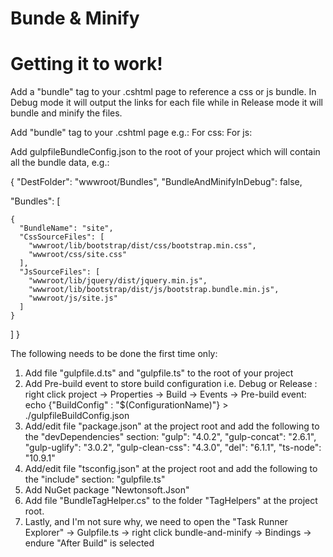 # Bunde & Minify

# Getting it to work!

Add a "bundle" tag to your .cshtml page to reference a css or js bundle. In Debug mode it will output the links for each file while in Release mode it will bundle and minify the files.

Add "bundle" tag to your .cshtml page e.g.: 
  For css:     <bundle bundleName="site" bundleType="css"></bundle>
  For js:      <bundle bundleName="site" bundleType="js"></bundle>
    
Add gulpfileBundleConfig.json to the root of your project which will contain all the bundle data, e.g.:

 {
  "DestFolder": "wwwroot/Bundles",
  "BundleAndMinifyInDebug": false, 

  "Bundles": [

    {
      "BundleName": "site",
      "CssSourceFiles": [
        "wwwroot/lib/bootstrap/dist/css/bootstrap.min.css",
        "wwwroot/css/site.css"
      ],
      "JsSourceFiles": [
        "wwwroot/lib/jquery/dist/jquery.min.js",
        "wwwroot/lib/bootstrap/dist/js/bootstrap.bundle.min.js",
        "wwwroot/js/site.js"
      ]
    }

  ]
}

The following needs to be done the first time only:
1. Add file "gulpfile.d.ts" and "gulpfile.ts" to the root of your project
2. Add Pre-build event to store build configuration i.e. Debug or Release : right click project -> Properties -> Build -> Events -> Pre-build event:
     echo {"BuildConfig" : "$(ConfigurationName)"} > ./gulpfileBuildConfig.json
3. Add/edit file "package.json" at the project root and add the following to the "devDependencies" section:
    "gulp": "4.0.2",
    "gulp-concat": "2.6.1",
    "gulp-uglify": "3.0.2",
    "gulp-clean-css": "4.3.0",
    "del": "6.1.1",
    "ts-node": "10.9.1"
4. Add/edit file "tsconfig.json" at the project root and add the following to the "include" section:
     "gulpfile.ts"
5. Add NuGet package "Newtonsoft.Json"
6. Add file "BundleTagHelper.cs" to the folder "TagHelpers" at the project root.
7. Lastly, and I'm not sure why, we need to open the "Task Runner Explorer" -> Gulpfile.ts -> right click bundle-and-minify -> Bindings -> endure "After Build" is selected
